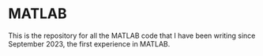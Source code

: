 # MATLAB
This is the repository for all the MATLAB code that I have been writing since September 2023, the first experience in MATLAB.

